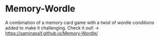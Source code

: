 # Memory-Wordle
A combination of a memory card game with a twist of wordle conditions added to make it challenging. Check it out! -> https://saminassif.github.io/Memory-Wordle/
